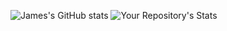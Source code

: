 ![James's GitHub stats](https://github-readme-stats.vercel.app/api?username=thejamesgore&theme=omni&show_icons=true) 
![Your Repository's Stats](https://github-readme-stats.vercel.app/api/top-langs/?username=thejamesgore&theme=blue-green)
<!--
### Hi there 👋


**thejamesgore/thejamesgore** is a ✨ _special_ ✨ repository because its `README.md` (this file) appears on your GitHub profile.

Here are some ideas to get you started:

- 🔭 I’m currently working on ...
- 🌱 I’m currently learning ...
- 👯 I’m looking to collaborate on ...
- 🤔 I’m looking for help with ...
- 💬 Ask me about ...
- 📫 How to reach me: ...
- 😄 Pronouns: ...
- ⚡ Fun fact: ...
-->
